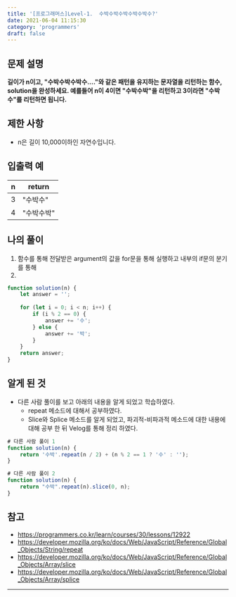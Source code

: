 ```yaml
---
title: '[프로그래머스]Level-1.  수박수박수박수박수박수?'
date: 2021-06-04 11:15:30
category: 'programmers'
draft: false
---
```


## 문제 설명

**길이가 n이고, "수박수박수박수...."와 같은 패턴을 유지하는 문자열을 리턴하는 함수, solution을 완성하세요. 예를들어 n이 4이면 "수박수박"을 리턴하고 3이라면 "수박수"를 리턴하면 됩니다.**

## 제한 사항

* n은 길이 10,000이하인 자연수입니다.

## 입출력 예

| n    | return     |
| ---- | ---------- |
| 3    | "수박수"   |
| 4    | "수박수박" |

## 나의 풀이

1. 함수를 통해 전달받은 argument의 값을 for문을 통해 실행하고 내부의 if문의 분기를 통해 
2. 

```javascript
function solution(n) {
    let answer = '';
    
    for (let i = 0; i < n; i++) {
        if (i % 2 == 0) {
            answer += '수';
        } else {
            answer += '박';
        }
    }
    return answer;
}
```

## 알게 된 것

* 다른 사람 풀이를 보고 아래의 내용을 알게 되었고 학습하였다.
  * repeat 메소드에 대해서 공부하였다.
  * Slice와 Splice 메소드를 알게 되었고, 파괴적-비파과적 메소드에 대한 내용에 대해 공부 한 뒤 Velog를 통해 정리 하였다.

```javascript
# 다른 사람 풀이 1
function solution(n) {
    return '수박'.repeat(n / 2) + (n % 2 == 1 ? '수' : '');
}

# 다른 사람 풀이 2
function solution(n) {
    return "수박".repeat(n).slice(0, n);
}
```





## 참고

* https://programmers.co.kr/learn/courses/30/lessons/12922
* https://developer.mozilla.org/ko/docs/Web/JavaScript/Reference/Global_Objects/String/repeat
* https://developer.mozilla.org/ko/docs/Web/JavaScript/Reference/Global_Objects/Array/slice
* https://developer.mozilla.org/ko/docs/Web/JavaScript/Reference/Global_Objects/Array/splice

---

